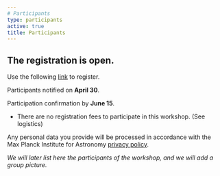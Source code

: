 ```yaml
---
# Participants
type: participants
active: true
title: Participants
---
```


## <i class="fa-solid fa-people-group"></i> The registration is **open**.
Use the following [link](https://docs.google.com/forms/d/e/1FAIpQLSdhCUFpCWVvTqNe5NwBNGhlBtphch1uWTBkIusDcVPBu5KhyQ/viewform?usp=sf_link) to register.

<i class="fa-solid fa-envelope-open-text"></i> Participants notified on **April 30**.

<i class="fa-solid fa-circle-check"></i> Participation confirmation by **June 15**.

* There are no registration fees to participate in this workshop. (See logistics)

<i class="fa-solid fa-file-shield"></i> Any personal data you provide will be processed in accordance with the Max Planck Institute for Astronomy [privacy policy](http://www.mpia.de/privacy-policy).

_We will later list here the participants of the workshop, and we will add a group picture._

